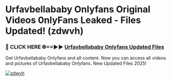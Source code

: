 # Urfavbellababy Onlyfans Original Videos 0nlyFans Leaked - Files Updated! (zdwvh)

<h3>🔴 CLICK HERE 🌐==►► <a href="https://tinyurl.com/2m67pmp6" rel="nofollow">Urfavbellababy Onlyfans Updated Files</a></h3>

Get Urfavbellababy Onlyfans and all content. Now you can access all videos and pictures of Urfavbellababy Onlyfans. New Updated Files 2025!

[![zdwvh](https://i.imgur.com/H4QAA4z.gif)](https://tinyurl.com/2m67pmp6)
